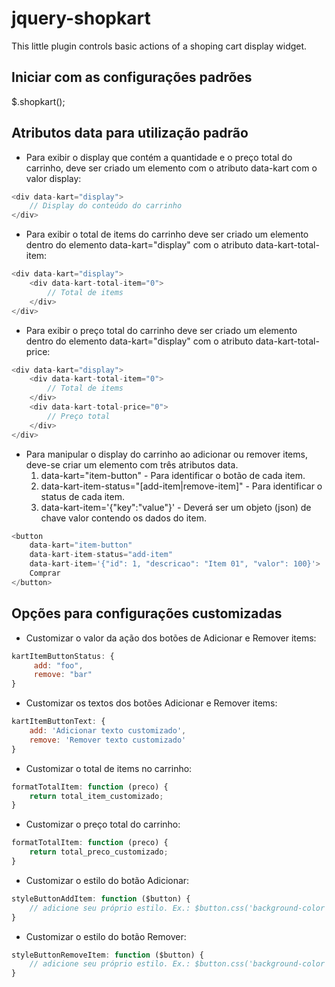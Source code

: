 # jquery-shopkart
This little plugin controls basic actions of a shoping cart display widget.

Iniciar com as configurações padrões     
------------------------------------------------
$.shopkart();

Atributos data para utilização padrão     
-------------------------------------------------
- Para exibir o display que contém a quantidade e o preço total do carrinho,
   deve ser criado um elemento com o atributo data-kart com o valor display:
```javascript
<div data-kart="display">
    // Display do conteúdo do carrinho
</div>
```

- Para exibir o total de items do carrinho deve ser criado um elemento dentro
   do elemento data-kart="display" com o atributo data-kart-total-item:
```javascript
<div data-kart="display">
    <div data-kart-total-item="0">
        // Total de items
    </div>
</div>
```

 - Para exibir o preço total do carrinho deve ser criado um elemento dentro
   do elemento data-kart="display" com o atributo data-kart-total-price:
```javascript
<div data-kart="display">
    <div data-kart-total-item="0">
        // Total de items
    </div>
    <div data-kart-total-price="0">
        // Preço total
    </div>
</div>
```

- Para manipular o display do carrinho ao adicionar ou remover items,
   deve-se criar um elemento com três atributos data.
   1. data-kart="item-button" - Para identificar o botão de cada item.
   2. data-kart-item-status="[add-item|remove-item]" - Para identificar o status de cada item.
   3. data-kart-item='{"key":"value"}' - Deverá ser um objeto (json) de chave valor contendo os dados do item.
```javascript
<button
    data-kart="item-button"
    data-kart-item-status="add-item"
    data-kart-item='{"id": 1, "descricao": "Item 01", "valor": 100}'>
    Comprar
</button>
```

Opções para configurações customizadas
--------------------------------------------------
- Customizar o valor da ação dos botões de Adicionar e Remover items:
```javascript
kartItemButtonStatus: {
     add: "foo",
     remove: "bar"
}
```
- Customizar os textos dos botões Adicionar e Remover items:
```javascript
kartItemButtonText: {
    add: 'Adicionar texto customizado',
    remove: 'Remover texto customizado'
}
```

- Customizar o total de items no carrinho:
```javascript
formatTotalItem: function (preco) {
    return total_item_customizado;
}
```

- Customizar o preço total do carrinho:
```javascript
formatTotalItem: function (preco) {
    return total_preco_customizado;
}
```

- Customizar o estilo do botão Adicionar:
```javascript
styleButtonAddItem: function ($button) {
    // adicione seu próprio estilo. Ex.: $button.css('background-color': "black")
}
```

- Customizar o estilo do botão Remover:
```javascript
styleButtonRemoveItem: function ($button) {
    // adicione seu próprio estilo. Ex.: $button.css('background-color': "grey")
}
```
